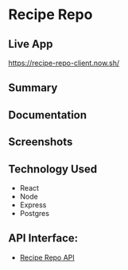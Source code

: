 # Recipe Repo

## Live App
https://recipe-repo-client.now.sh/

## Summary

## Documentation

## Screenshots



## Technology Used
- React
- Node
- Express
- Postgres


## API Interface:
- [Recipe Repo API](https://github.com/sethanderson1/recipe-repo-api/)
